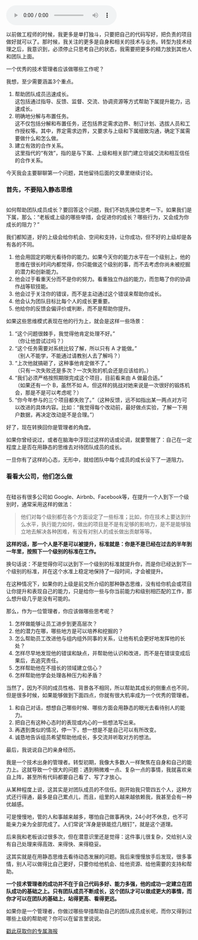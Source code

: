<audio title="04 _ 如何帮助团队成员成长" src="https://static001.geekbang.org/resource/audio/8a/e4/8a6b8554d95815b5a5399d20888022e4.mp3" controls="controls"></audio> 
<p>以前做工程师的时候，我更多是单打独斗，只要把自己的代码写好，把负责的项目做好就可以了。那时候，我关注的更多是自身和相关的技术与业务。转型为技术经理之后，我意识到，必须停止只思考自己的状态，我需要把更多的精力放到其他人和团队上面。</p>
<p>一个优秀的技术管理者应该做哪些工作呢？</p>
<p>我想，至少需要涵盖3个重点。</p>
<!-- [[[read_end]]] -->
<ol>
<li>帮助团队成员迅速成长。<br />
这包括通过指导、反馈、监督、交流、协调资源等方式帮助下属提升能力，迅速成长。</li>
<li>明确地分解与布置任务。<br />
这不仅包括分解和布置任务，还包括界定需求边界、制订计划、选拔人员和工作授权等。其中，界定需求边界，又要求与上级和下属细致沟通，确定下属需要做什么和怎么做。</li>
<li>建立有效的合作关系。<br />
这里指代的“有效”，指的是与下属、上级和相关部门建立坦诚交流和相互信任的合作关系。</li>
</ol>
<p>今天我会主要聊聊第一个问题，其他留待后面的文章里继续讨论。</p>
<h3>首先，不要陷入静态思维</h3>
<br>
如何帮助团队成员成长？要回答这个问题，我们不妨先换位思考一下。如果我们是下属，那么：“老板或上级的哪些举措，会促进你的成长？哪些行为，又会成为你成长的阻力？”
<p>我们都知道，好的上级会给你机会、空间和支持，让你成功，但不好的上级却是各有各的不同。</p>
<ol>
<li>他会用固定的眼光看待你的能力。如果今天你的能力水平在一个级别上，他的思维在很长时间内都觉得，你只能做这个级别的事，而不去考虑你尚未被挖掘的潜力和创新能力。</li>
<li>他会过于看重天分而不是你的努力。看重独立作战的能力，而忽略了你的协调作战等软技能。</li>
<li>他会过于关注你的错误，而不是主动通过这个错误来帮助你成长。</li>
<li>他会认为团队目标比每个人的成长更重要。</li>
<li>他给你的反馈会偏评价或判断，而不是帮助你提升。</li>
</ol>
<p>如果这些思维模式表现在他的行为上，就会是这样一些场景：</p>
<ol>
<li>“这个问题很棘手，我觉得他肯定处理不好。”<br>（你让他尝试过吗？）</li>
<li>“这个任务需要对系统比较了解，所以只有 A 才能做。”<br>（别人不能学，不能通过请教别人去了解吗？）</li>
<li>“上次他就搞砸了，这种事他肯定做不了。”<br>（只有一次失败还是多次？一次失败的机会还是应该给的。）</li>
<li>“我们必须严格按照期限完成这个项目，目前看来由 A 做最合适。”<br>（如果还有一个 B，虽然不如 A，但这样的挑战对她来说是一次很好的锻炼机会，那是不是可以考虑呢？）</li>
<li>“你今年参与的三个项目都失败了。”（这种反馈，远不如指出某一两点对方可以改进的具体内容。比如：“我觉得每个改动前，最好做点实验，了解一下用户数据，再决定改动是不是合理。”）</li>
</ol>
<p>好了，现在转换回你是管理者的角度。</p>
<p>如果你曾经说过，或者在脑海中浮现过这样的话或论调，就要警醒了：自己在一定程度上是否在用静态的思维去对待团队成员的成长。</p>
<p>一旦你有了这样的心态，无形中，就给团队中每个成员的成长设下了一道阻力。</p>
<h3>看看大公司，他们怎么做</h3>
<br>
在硅谷有很多公司如 Google、Airbnb、Facebook等，在提升一个人到下一个级别时，通常采用这样的做法：
<blockquote>
<p>他们对每个级别都在各个方面设定了一些标准；比如，你在技术上要达到什么水平，执行能力如何，做出的项目是不是有足够的影响力，是不是能够独立地去解决各种困难，有没有对别人的成长做出贡献等等。</p>
</blockquote>
<p><strong>这样的话，那一个人是不是可以被提升，标准就是：你是不是已经在过去的半年到一年里，按照下一个级别的标准在工作。</strong></p>
<p>换句话说：不是觉得你可以达到下一个级别的标准就提升你，而是你已经达到下一个级别的标准，并在这个水准上稳定地保持了一段时间，才会被提升。</p>
<p>在这种情况下，如果你的上级是前文所介绍的那种静态思维，没有给你机会或项目让你提升和表现自己的能力，只是给你一些与你当前能力和级别相匹配的工作，那么想升级几乎是没有可能的。</p>
<p>那么，作为一位管理者，你应该做哪些思考呢？</p>
<ol>
<li>怎样做能够让员工进步到更高层次？</li>
<li>他的潜力在哪，哪些地方是可以培养和挖掘的？</li>
<li>怎么帮助员工改进他与组内组外同事的关系，让他有机会更好地发挥他的长处？</li>
<li>怎样尽早地发现他的错误和缺点，并帮助他认识和改进，而不是在错误变成后果后，去追究责任。</li>
<li>怎样帮助他在不擅长的领域建立信心？</li>
<li>怎样帮助他学会处理各种压力和矛盾？</li>
</ol>
<p>当然了，因为不同的成员性格、背景各不相同，所以帮助其成长的侧重点也不同，但是很多时候，如果能够做到下面四点，你就有很大机率成为一个优秀的管理者。</p>
<ol>
<li>和自己对话，想想自己哪些时候、哪些方面会用静态的眼光去看待别人的能力。</li>
<li>把自己有这种心态时的表现或内心的一些想法写出来。</li>
<li>再遇到类似的情况，停一下，想一想是不是自己可以有所改变。</li>
<li>诚恳地告诉组员希望帮助他成长，多交流并听取对方的想法。</li>
</ol>
<p>最后，我说说自己的亲身经历。</p>
<p>我是一个技术出身的管理者。转型初期，我像大多数人一样聚焦在自身和自己的能力上。这就导致一个很大的问题：遇到稍微难一点、复杂一点的事情，我就喜欢亲自上阵，甚至所有代码都要自己看了、写了才放心。</p>
<p>从某种程度上说，这其实是对团队成员的不信任。刚开始我只管四五个人，这种方式还行得通，最多是自己累点儿，而且，组里的人越来越依赖我，我甚至会有一种优越感。</p>
<p>可是慢慢地，管的人和事越来越多，哪怕自己做事再快，24小时不休息，也不可能亲力亲为全部完成了。人们常说“浑身是铁能捻几根钉”，就是这个道理。</p>
<p>后来我和老板谈过很多次，但在潜意识里还是觉得：这件事儿很复杂，交给别人没有自己处理来得高效、来得快、来得稳妥。</p>
<p>这其实就是在用静态思维去看待动态发展的问题。我后来慢慢放手后发现，很多事情，别人可以做得比自己更好，只要你给他机会、给他资源、给他需要的支持和帮助。</p>
<p><strong>一个技术管理者的成功并不在于自己代码多好、能力多强，他的成功一定建立在团队成功的基础之上。只有团队成员不断成长，这个团队才可以做成更大的事情，而你才可以在团队的基础上，站得更高、看得更远。</strong></p>
<p>如果你是一个管理者，你做过哪些举措帮助自己的团队成员成长呢，而你又得到过哪些上级的帮助呢？你可以在留言里说说。</p>
<p></p>
<p><a href="https://time.geekbang.org/activity/sale-poster?utm_source=app&amp;utm_medium=zhuyun-article&amp;utm_campaign=zhuyun-saleposter&amp;utm_content=zhuyun0416">戳此获取你的专属海报</a></p>
